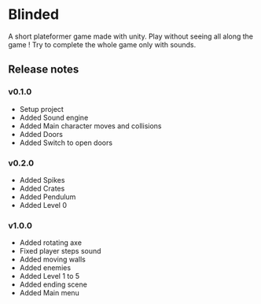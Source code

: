 # Blinded

A short plateformer game made with unity. Play without seeing all along the game ! Try to complete the whole game only with sounds.

## Release notes
### v0.1.0
- Setup project
- Added Sound engine
- Added Main character moves and collisions
- Added Doors
- Added Switch to open doors

### v0.2.0
- Added Spikes
- Added Crates
- Added Pendulum
- Added Level 0

### v1.0.0
- Added rotating axe
- Fixed player steps sound
- Added moving walls
- Added enemies
- Added Level 1 to 5
- Added ending scene
- Added Main menu
